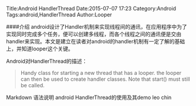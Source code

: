 Title:Android HandlerThread
Date:2015-07-07 17:23
Category:Android
Tags:android,HandlerThread
Author:Looper

####介绍
 android设计了Handler机制来实现线程间的通讯，在应用程序中为了实现同时完成多个任务，便可以创建多线程，而各个线程之间的通讯便是交由handler来实现。本文是建立在读者对android的handler机制有一定了解的基础上，并知道looper这个关键。

 Android对HandlerThread的描述：
 >Handy class for starting a new thread that has a looper. the looper can then be used to create handler classes. Note that start() must still be called.

Markdown 语法说明
android HandlerThread的使用及其demo leo chin
